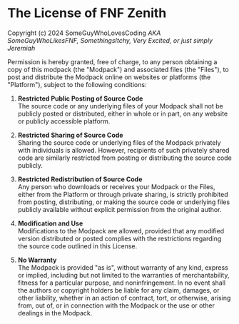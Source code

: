 # The License of FNF Zenith

Copyright (c) 2024 SomeGuyWhoLovesCoding
*AKA SomeGuyWhoLikesFNF, SomethingsItchy, Very Excited, or just simply Jeremiah*

Permission is hereby granted, free of charge, to any person obtaining a copy of this modpack (the "Modpack") and associated files (the "Files"), to post and distribute the Modpack online on websites or platforms (the "Platform"), subject to the following conditions:

1. **Restricted Public Posting of Source Code**  
   The source code or any underlying files of your Modpack shall not be publicly posted or distributed, either in whole or in part, on any website or publicly accessible platform.

2. **Restricted Sharing of Source Code**  
   Sharing the source code or underlying files of the Modpack privately with individuals is allowed. However, recipients of such privately shared code are similarly restricted from posting or distributing the source code publicly.

3. **Restricted Redistribution of Source Code**  
   Any person who downloads or receives your Modpack or the Files, either from the Platform or through private sharing, is strictly prohibited from posting, distributing, or making the source code or underlying files publicly available without explicit permission from the original author.

4. **Modification and Use**  
   Modifications to the Modpack are allowed, provided that any modified version distributed or posted complies with the restrictions regarding the source code outlined in this License.

5. **No Warranty**  
   The Modpack is provided "as is", without warranty of any kind, express or implied, including but not limited to the warranties of merchantability, fitness for a particular purpose, and noninfringement. In no event shall the authors or copyright holders be liable for any claim, damages, or other liability, whether in an action of contract, tort, or otherwise, arising from, out of, or in connection with the Modpack or the use or other dealings in the Modpack.
